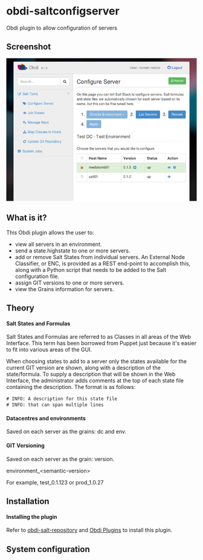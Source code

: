 # obdi-saltconfigserver
Obdi plugin to allow configuration of servers

## Screenshot

![](images/saltconfigserver.png?raw=true)

## What is it?

This Obdi plugin allows the user to:
* view all servers in an environment.
* send a state.highstate to one or more servers.
* add or remove Salt States from individual servers.
  An External Node Classifier, or ENC, is provided as a REST end-point to
  accomplish this, along with a Python script that needs to be added to
  the Salt configuration file.
* assign GIT versions to one or more servers.
* view the Grains information for servers.
 
## Theory

#### Salt States and Formulas

Salt States and Formulas are referred to as Classes in all areas of the Web Interface.
This term has been borrowed from Puppet just because it's easier to fit into
various areas of the GUI.

When choosing states to add to a server only the states available for the current GIT
version are shown, along with a description of the state/formula. To supply a description
that will be shown in the Web Interface, the administrator adds comments at the top of
each state file containing the description. The format is as follows:

```
# INFO: A description for this state file
# INFO: that can span multiple lines
```

#### Datacentres and environments

Saved on each server as the grains: dc and env.

#### GIT Versioning

Saved on each server as the grain: version.

environment_\<semantic-version\>

For example, test_0.1.123 or prod_1.0.27

## Installation

#### Installing the plugin

Refer to [obdi-salt-repository](https://github.com/mclarkson/obdi-salt-repository) and [Obdi Plugins](https://github.com/mclarkson/obdi/blob/master/doc/plugins.md) to install this plugin.

## System configuration



